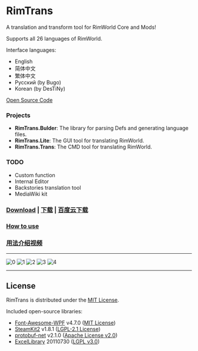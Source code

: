 # RimTrans

A translation and transform tool for RimWorld Core and Mods!

Supports all 26 languages of RimWorld.

Interface languages:
- English
- 简体中文
- 繁体中文
- Русский (by Bugo)
- Korean (by DesTiNy)

[Open Source Code](https://github.com/duduluu/RimTrans)

### Projects

- **RimTrans.Bulder**: The library for parsing Defs and generating language files.
- **RimTrans.Lite**: The GUI tool for translating RimWorld.
- **RimTrans.Trans**: The CMD tool for translating RimWorld.

### TODO

- Custom function
- Internal Editor
- Backstories translation tool
- MediaWiki kit

### [Download](https://github.com/duduluu/RimTrans/releases) | [下载](https://github.com/duduluu/RimTrans/releases) | [百度云下载](http://pan.baidu.com/s/1gfA4oQB)

### [How to use](https://github.com/duduluu/RimTrans/wiki)

### [用法介绍视频](http://www.bilibili.com/video/av8997818/)

---

![0](https://cloud.githubusercontent.com/assets/10762097/23590412/7425b48e-021a-11e7-8702-67e3d35509fd.PNG)
![1](https://cloud.githubusercontent.com/assets/10762097/23590410/7423a9aa-021a-11e7-916d-0d6c545ec53f.PNG)
![2](https://cloud.githubusercontent.com/assets/10762097/23590411/74259d1e-021a-11e7-8cb7-8a8cff89174f.PNG)
![3](https://cloud.githubusercontent.com/assets/10762097/23590413/742704ba-021a-11e7-839e-a8230abe35a9.PNG)
![4](https://cloud.githubusercontent.com/assets/10762097/23590414/74271054-021a-11e7-9a5a-f617c4aac7a5.PNG)

---

## License

RimTrans is distributed under the [MIT License](https://opensource.org/licenses/MIT).

Included open-source libraries:

- [Font-Awesome-WPF](https://github.com/charri/Font-Awesome-WPF) v4.7.0 ([MIT License](https://opensource.org/licenses/MIT))
- [SteamKit2](https://github.com/SteamRE/SteamKit) v1.8.1 ([LGPL-2.1 License](http://www.tldrlegal.com/license/gnu-lesser-general-public-license-v2.1-%28lgpl-2.1%29))
- [protobuf-net](http://code.google.com/p/protobuf-net/) v2.1.0 ([Apache License v2.0](https://raw.githubusercontent.com/mgravell/protobuf-net/master/Licence.txt))
- [ExcelLibrary](https://code.google.com/archive/p/excellibrary/) 20110730 ([LGPL v3.0](http://www.gnu.org/licenses/lgpl.html))


